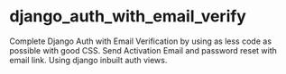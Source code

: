 # django_auth_with_email_verify
Complete Django Auth with Email Verification by using as less code as possible with good CSS. Send Activation Email and password reset with email link. Using django inbuilt auth views.
